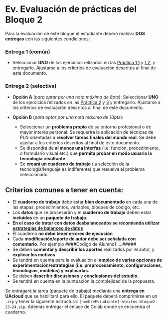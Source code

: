 
Ev. Evaluación de prácticas del Bloque 2
====================================

Para la evaluación de este bloque el estudiante deberá realizar **DOS entregas** con las siguientes condiciones:

### Entrega 1 (común)

* Seleccionar **UNO** de los ejercicios relizados en las [Práctica 1.1][p1] y [1.2][p2], y entregarlo. Ajustarse a los criterios de evaluación descritos al final de este documento.

### Entrega 2 (selectiva)

* **Opción A** (*para optar por una nota máxima de 8pts*): Seleccionar **UNO** de los ejercicios relizados en las [Práctica 2][p4] y [3][p7] y entregarlo. Ajustarse a los criterios de evaluación descritos al final de este documento.

* **Opción B** (*para optar por una nota máxima de 10pts*): 
  - Seleccionar un **problema propio** de su entorno profesional o de mayor interés personal. Se requerirá la aplicación de técnicas de PLN orientadas a **resolver tareas finales del mundo real**. Se debe ajustar a los criterios descritos al final de este documento.
  - Se dispondrá de **al menos una interfaz** (i.e. función, procedimiento, o formulario visual etc.) que **permita probar en modo usuario la tecnología resultante**.
  - Se **creará un cuaderno de trabajo** (la selección de la tecnología/lenguaje es indiferente) que resuelva el problema seleccionado.




## Criterios comunes a tener en cuenta:

- El **cuaderno de trabajo** debe estar **bien documentado** en cada una de las etapas, procedimientos, variables, bloques de código, etc.  
- Los **datos** que se procesarán y el **cuaderno de trabajo** deben estar **incluidos** en un  **paquete de trabajo**.
- **En el caso de tratar con datos desbalanceados se recomienda utilizar [estrategias de balanceo de datos][p6]**
- El cuaderno **no debe tener errores de ejecución**
- Cada **modificación/aporte de autor debe ser señalada con comentario**. Por ejemplo ####Codigo de Alumno1 ....#####
- Se deben **comentar y describir los aportes** realizados por el autor, y **explicar los motivos**
- Se tendrá en cuenta para la evaluación el **empleo de varias opciones de experimentación/estrategias (i.e. preprocesamiento, configuraciones, tecnologías, modelos) y explicarlas.** 
- Se deben **describir discusiones** y **conclusiones del estudio.**
- Se tendrá en cuenta en la puntuación la complejidad de la propuesta.

Se entragará la tarea (paquete de trabajo) mediante una **entrega en UAcloud** que se habilitará para ello. El paquete deberá comprimirse en un ``.zip`` y tener la siguiente estructura: ``[nombreEstudiante]-mtextos-bloque2-23-24.zip``. Además entregar el enlace de Colab donde se encuentra el cuaderno.



[p1]: https://jaspock.github.io/mtextos2425/bloque3_p1_SA-Pipeline-Reviews.html
[p2]: https://jaspock.github.io/mtextos2425/bloque3_p2_SA-Transformers-Basic.html
[p3]: https://jaspock.github.io/mtextos2425/bloque3_p3_SA-Transformers-Training-FineTuning.html
[p4]: https://jaspock.github.io/mtextos2425/bloque3_p4_SA-Transformers-Training-Custom.html
[p5]: https://jaspock.github.io/mtextos2425/bloque3_p5-SA-Ensemble.html
[p6]: https://machinelearningmastery.com/random-oversampling-and-undersampling-for-imbalanced-classification/
[p7]: https://jaspock.github.io/mtextos2425/bloque3_p6-SA-Generativos.html

